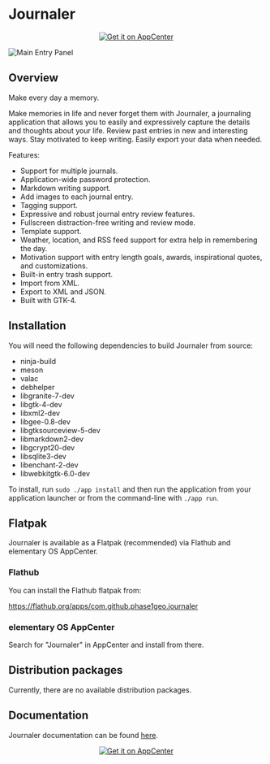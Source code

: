 # Journaler

<p align="center">
  <a href="https://appcenter.elementary.io/com.github.phase1geo.journaler">
    <img src="https://appcenter.elementary.io/badge.svg" alt="Get it on AppCenter" />
  </a>
</p>

![<center><b>Main Entry Panel</b></center>](https://raw.githubusercontent.com/phase1geo/Journaler/master/data/screenshots/screenshot-entry-solarized.png "Journaling application for elementary OS")

## Overview

Make every day a memory.

Make memories in life and never forget them with Journaler, a journaling application that allows you to easily and
expressively capture the details and thoughts about your life.  Review past entries in new and interesting ways.
Stay motivated to keep writing.  Easily export your data when needed.

Features:

- Support for multiple journals.
- Application-wide password protection.
- Markdown writing support.
- Add images to each journal entry.
- Tagging support.
- Expressive and robust journal entry review features.
- Fullscreen distraction-free writing and review mode.
- Template support.
- Weather, location, and RSS feed support for extra help in remembering the day.
- Motivation support with entry length goals, awards, inspirational quotes, and customizations.
- Built-in entry trash support.
- Import from XML.
- Export to XML and JSON.
- Built with GTK-4.

## Installation

You will need the following dependencies to build Journaler from source:

* ninja-build
* meson
* valac
* debhelper
* libgranite-7-dev
* libgtk-4-dev
* libxml2-dev
* libgee-0.8-dev
* libgtksourceview-5-dev
* libmarkdown2-dev
* libgcrypt20-dev
* libsqlite3-dev
* libenchant-2-dev  
* libwebkitgtk-6.0-dev 

To install, run `sudo ./app install` and then run the application from your application launcher or from
the command-line with `./app run`.

## Flatpak

Journaler is available as a Flatpak (recommended) via Flathub and elementary OS AppCenter.

### Flathub

You can install the Flathub flatpak from:

https://flathub.org/apps/com.github.phase1geo.journaler

### elementary OS AppCenter

Search for "Journaler" in AppCenter and install from there.

## Distribution packages

Currently, there are no available distribution packages.

## Documentation

Journaler documentation can be found [here](https://github.com/phase1geo/Journaler/wiki/Table-of-Contents).

<p align="center">
  <a href="https://appcenter.elementary.io/com.github.phase1geo.journaler">
    <img src="https://appcenter.elementary.io/badge.svg" alt="Get it on AppCenter" />
  </a>
</p>
